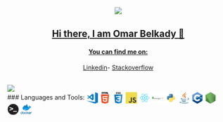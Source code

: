 <div align="center">
<a href="https://www.github.com/omarbelkady/GitHub-FrontPage">
<img src="https://i.github-camo.com/62baf239d17a85ea2fbf61ce5601fbd2e402aac1/68747470733a2f2f7261772e67697468756275736572636f6e74656e742e636f6d2f69736b616e6461726a616d696c2f636f6e766572742d68746d6c2d746f2d6a732f6d61737465722f696d672f636f6e766572742d68746d6c2d746f2d6a732e676966" width="400px" />

## Hi there, I am Omar Belkady :wave:
#### You can find me on:
[Linkedin](https://www.linkedin.com/in/omarbelkady)-
[Stackoverflow](http://www.stackoverflow.com/users/13684264/omar)

<br>
<a href="https://github.com/omarbelkady/GitHub-FrontPage">
	<img align="left" src="https://github-readme-stats.vercel.app/api?username=omarbelkady&show_icons=true&theme=radical" />
</a>
</div>
<br>
### Languages and Tools:

<img align="center" alt="Visual Studio Code" width="26px" src="https://raw.githubusercontent.com/github/explore/80688e429a7d4ef2fca1e82350fe8e3517d3494d/topics/visual-studio-code/visual-studio-code.png" />
<img align="center" alt="HTML5" width="26px" src="https://raw.githubusercontent.com/github/explore/80688e429a7d4ef2fca1e82350fe8e3517d3494d/topics/html/html.png" />
<img align="center" alt="CSS3" width="26px" src="https://raw.githubusercontent.com/github/explore/80688e429a7d4ef2fca1e82350fe8e3517d3494d/topics/css/css.png" />
<img align="center" alt="JavaScript" width="26px" src="https://raw.githubusercontent.com/github/explore/80688e429a7d4ef2fca1e82350fe8e3517d3494d/topics/javascript/javascript.png" />
<img align="center" alt="React" width="26px" src="https://raw.githubusercontent.com/github/explore/80688e429a7d4ef2fca1e82350fe8e3517d3494d/topics/react/react.png" />
<img align="center" alt="MongoDB" width="26px" src="https://raw.githubusercontent.com/github/explore/80688e429a7d4ef2fca1e82350fe8e3517d3494d/topics/mongodb/mongodb.png"/>
<img align="center" alt="Python" width="26px" height="26px" src="https://raw.githubusercontent.com/github/explore/80688e429a7d4ef2fca1e82350fe8e3517d3494d/topics/python/python.png" />
<img align="center" alt="Java" width="26px" src="https://raw.githubusercontent.com/github/explore/80688e429a7d4ef2fca1e82350fe8e3517d3494d/topics/java/java.png"/>
<img align="center" alt="C++" width="26x" src="https://raw.githubusercontent.com/github/explore/80688e429a7d4ef2fca1e82350fe8e3517d3494d/topics/cpp/cpp.png"/>
<img align="center" alt="NodeJS" width="26px" src="https://raw.githubusercontent.com/github/explore/80688e429a7d4ef2fca1e82350fe8e3517d3494d/topics/nodejs/nodejs.png"/>
<img align="center" alt="Terminal" width="26px" src="https://raw.githubusercontent.com/github/explore/80688e429a7d4ef2fca1e82350fe8e3517d3494d/topics/terminal/terminal.png" />
<img align="center" alt="Docker" width="26px" src= "https://raw.githubusercontent.com/github/explore/80688e429a7d4ef2fca1e82350fe8e3517d3494d/topics/docker/docker.png" />
